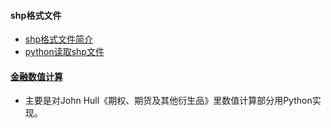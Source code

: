 #### shp格式文件
* [shp格式文件简介](https://blog.csdn.net/qq_40206371/article/details/122505234)
* [python读取shp文件](https://blog.csdn.net/weixin_42372313/article/details/113728014?utm_medium=distribute.pc_relevant.none-task-blog-2~default~baidujs_baidulandingword~default-4-113728014-blog-122505234.pc_relevant_3mothn_strategy_recovery&spm=1001.2101.3001.4242.3&utm_relevant_index=7)

#### [金融数值计算](https://blog.csdn.net/weixin_49544040/category_10438370.html)
* 主要是对John Hull《期权、期货及其他衍生品》里数值计算部分用Python实现。
